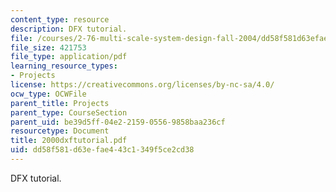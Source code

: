 ```yaml
---
content_type: resource
description: DFX tutorial.
file: /courses/2-76-multi-scale-system-design-fall-2004/dd58f581d63efae443c1349f5ce2cd38_2000dxftutorial.pdf
file_size: 421753
file_type: application/pdf
learning_resource_types:
- Projects
license: https://creativecommons.org/licenses/by-nc-sa/4.0/
ocw_type: OCWFile
parent_title: Projects
parent_type: CourseSection
parent_uid: be39d5ff-04e2-2159-0556-9858baa236cf
resourcetype: Document
title: 2000dxftutorial.pdf
uid: dd58f581-d63e-fae4-43c1-349f5ce2cd38
---
```

DFX tutorial.